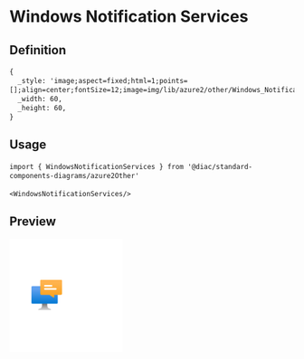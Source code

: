# Windows Notification Services

## Definition

```
{
  _style: 'image;aspect=fixed;html=1;points=[];align=center;fontSize=12;image=img/lib/azure2/other/Windows_Notification_Services.svg;strokeColor=none;',
  _width: 60,
  _height: 60,
}
```

## Usage

```
import { WindowsNotificationServices } from '@diac/standard-components-diagrams/azure2Other'

<WindowsNotificationServices/>
```

## Preview

<img src="./windows-notification-services.png" width="200"/>
